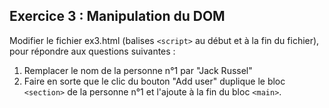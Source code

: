 ## Exercice 3 : Manipulation du DOM

Modifier le fichier ex3.html (balises `<script>` au début et à la fin du fichier), pour répondre aux questions suivantes :

1. Remplacer le nom de la personne n°1 par "Jack Russel"
2. Faire en sorte que le clic du bouton "Add user" duplique le bloc `<section>` de la personne n°1 et l'ajoute à la fin du bloc `<main>`.

